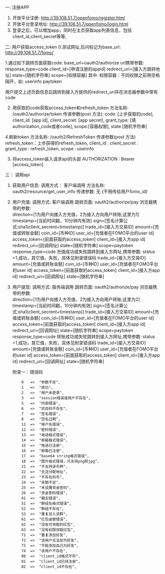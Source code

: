 一: 注册APP

1. 开放平台注册:
http://39.108.51.7/openfomo/register.html
2. 开放平台登录地址:
http://39.108.51.7/openfomo/login.html
3. 登录之后，可以增加app，同时在主页获取app列表信息，包括client_id,client_secret等等;

二: 用户获取access_token
0.测试网址,后问标记为base_url:
http://39.108.51.7/fomo/


1.通过如下跳转页面获取code:
base_url+oauth2/authorize
url携带参数:
response_type=code
client_id=[申请注册的appid]
redirect_uri=[接入方跳转地址]
state=[随机字符串]
scope=[权限容器]
其中:
权限容器：不同权限之前用空格隔开，如: userinfo paytoken

用户提交上述页面信息后跳转到接入方提供的redirect_uri并在浏览器参数中带有code

2. 用获取的code获取access_token和refresh_token
方法名称: /oauth2/authorize/token
传递参数(post 方法):
code: [上步获取的code],
client_id: [app id],
client_secret: [app secret],
grant_type: [填authorization_code或者code],
scope:[容器权限],
state:[随机字符串]

4.刷新token
方法名称: /oauth2/RefreshToken
传递参数(post 方法)
refresh_token：上步获得的refresh_token,
client_id :
client_secret :
grant_type : refresh_token,
scope : userinfo

3. 将access_token装入请求api的头部
AUTHORIZATION : Bearer [access_token]


三： 调用api

1. 获取用户信息:
    调用方式： 客户端调用
    方法名称: oauth2/resource/get_user_info
    传递参数: 无
{不用传给用户fomo_id}
2. 用户充值:
    调用方式: 客户端调用
    跳转页面: 
    oauth2/authorize/pay
    浏览器携带的参数:  
    direction=[1为用户向接入方充值，2为接入方向用户转账;这里为1]
    timestamp=[当前时间戳，10分钟内有效]
    sign=[签名计算公式:sha1(client_secrent+timestamp)]
    trade_id=[接入方交易ID]
    amount=[充值或转账金额]
    coin_id=[币种ID]
    user_id=[充值者在FOMO平台的user id]
    access_token=[前面获取的access_token]
    client_id=[接入方app id]
    redirect_uri=[回调网址]
    state=[随机字符串]
    scope=paytoken
    response_type=code
    充值成功或失败跳转到接入方网址,携带参数:
    status =1,成功，其它值，失败，具体见附录错误码
    trade_id=[接入方交易ID]
    amount=[充值或转账金额]
    coin_id=[币种ID]
    user_id=[充值者在FOMO平台的user id]
    access_token=[前面获取的access_token]
    client_id=[接入方app id]
    redirect_uri=[回调网址]
    state=[随机字符串]

 3. 用户提现:
    调用方式: 服务端调用
    跳转页面: 
    oauth2/authorize/pay
    浏览器携带的参数:  
    direction=[1为用户向接入方充值，2为接入方向用户转账;这里为2]
    timestamp=[当前时间戳，10分钟内有效]
    sign=[签名计算公式:sha1(client_secrent+timestamp)]
    trade_id=[接入方交易ID]
    amount=[充值或转账金额]
    coin_id=[币种ID]
    user_id=[充值者在FOMO平台的user id]
    access_token=[前面获取的access_token]
    client_id=[接入方app id]
    redirect_uri=[回调网址]
    state=[随机字符串]
    scope=paytoken
    response_type=code
    转账成功或失败跳转到接入方网址,携带参数:
    status =1,成功，其它值，失败，具体见附录错误码
    trade_id=[接入方交易ID]
    amount=[充值或转账金额]
    coin_id=[币种ID]
    user_id=[充值者在FOMO平台的user id]
    access_token=[前面获取的access_token]
    client_id=[接入方app id]
    redirect_uri=[回调网址]
    state=[随机字符串]   






    附录一：错误码

            0   =>  "参数不足",
            1   =>  "成功",
            2   =>  "用户未登录",
            3   =>  "session错误或用户不存在",
            5   =>  "内部错误",
            6   =>  "状态码不存在",
            7   =>  "签名错误",
            8   =>  "签名过期",
            11  =>  "用户名错误",
            12  =>  "密码错误",
            13  =>  "电话格式错误",
            14  =>  "邮箱格式错误",
            15  =>  "电话已注册",
            16  =>  "邮箱已注册",
            17  =>  "base64 string格式错误",
            18  =>  "图片格式错误，只支持png和jpg",
            21  =>  "不支持该币种",
            22  =>  "无法分配地址",
            23  =>  "不存在的币",
            24  =>  "余额不足",
            25  =>  "未设置资金密码",
            26  =>  "资金密码错误",
            41  =>  "融云错误",
            51  =>  "群组名格式错误",
            52  =>  "群组不存在",
            53  =>  "重复加入该群",
            61  =>  "红包金额错误",
            62  =>  "没有可领取的红包",
            63  =>  "没有权限领取红包",
            71  =>  "重复添加好友",
            72  =>  "该用户无法加为好友",
            73  =>  "不能添加自己为好友",
            74  =>  "该用户不存在",
            80  =>  "client_id格式不符",
            81  =>  "client_id已经注册",
            82  =>  "client_id不存在",

